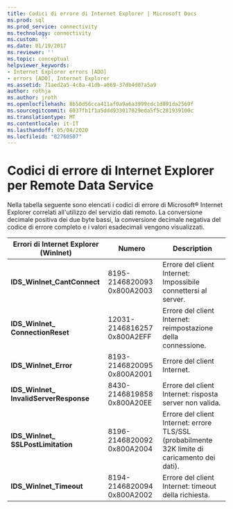 ```yaml
---
title: Codici di errore di Internet Explorer | Microsoft Docs
ms.prod: sql
ms.prod_service: connectivity
ms.technology: connectivity
ms.custom: ''
ms.date: 01/19/2017
ms.reviewer: ''
ms.topic: conceptual
helpviewer_keywords:
- Internet Explorer errors [ADO]
- errors [ADO], Internet Explorer
ms.assetid: 71aed2a5-4c8a-41db-a869-37db4d07a5a9
author: rothja
ms.author: jroth
ms.openlocfilehash: 8b50d56cca411af0a9a6a3999cdc1d891da2569f
ms.sourcegitcommit: 6037fb1f1a5ddd933017029eda5f5c281939100c
ms.translationtype: MT
ms.contentlocale: it-IT
ms.lasthandoff: 05/04/2020
ms.locfileid: "82760507"
---
```

# <a name="internet-explorer-error-codes-for-remote-data-service"></a>Codici di errore di Internet Explorer per Remote Data Service
Nella tabella seguente sono elencati i codici di errore di Microsoft® Internet Explorer correlati all'utilizzo del servizio dati remoto. La conversione decimale positiva dei due byte bassi, la conversione decimale negativa del codice di errore completo e i valori esadecimali vengono visualizzati.

|Errori di Internet Explorer (WinInet)|Numero|Description|
|------------------------------------------|------------|-----------------|
|**IDS_WinInet_CantConnect**|8195-2146820093 0x800A2003|Errore del client Internet: Impossibile connettersi al server.|
|**IDS_WinInet_ ConnectionReset**|12031-2146816257 0x800A2EFF|Errore del client Internet: reimpostazione della connessione.|
|**IDS_WinInet_Error**|8193-2146820095 0x800A2001|Errore del client Internet.|
|**IDS_WinInet_ InvalidServerResponse**|8430-2146819858 0x800A20EE|Errore del client Internet: risposta server non valida.|
|**IDS_WinInet_ SSLPostLimitation**|8196-2146820092 0x800A2004|Errore del client Internet: errore TLS/SSL (probabilmente 32K limite di caricamento dei dati).|
|**IDS_WinInet_Timeout**|8194-2146820094 0x800A2002|Errore del client Internet: timeout della richiesta.|
